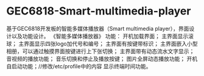 # GEC6818-Smart-multimedia-player
基于GEC6818开发板的智能多媒体播放器（Smart multimedia player），界面设计以及功能设计。
《智能多媒体播放器》
功能：
开机加载界面；
主界面显示滚球；
主界面显示四张logo加代号和编号；
主界面有按键带标识；
主界面嵌入小型相册，可以通过触摸界面按键进行上下张切换；
主界面带有动态流水文字显示；
音视频的播放功能；
音乐切换和停止及播放按键；
图片全屏动态播放功能；
开机自启动功能；//修改/etc/profile中的内容
显示终端时间功能。
